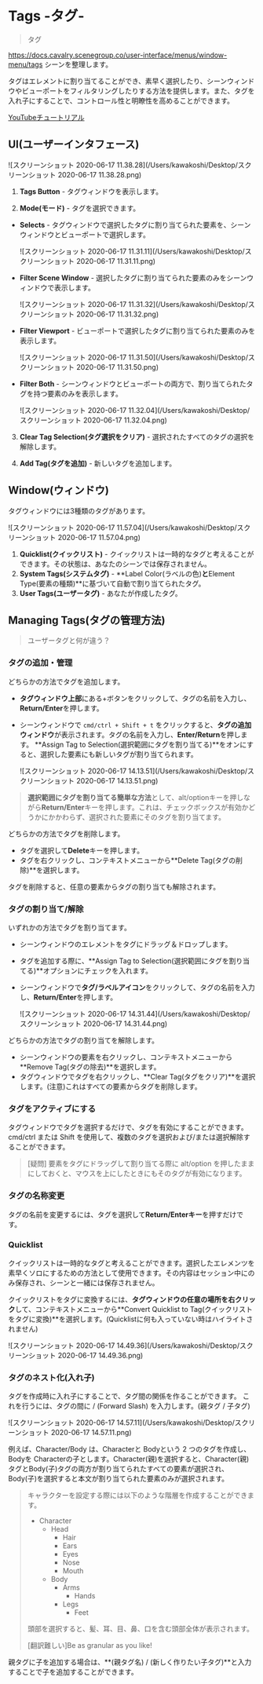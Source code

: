 # Tags -タグ-

> タグ

https://docs.cavalry.scenegroup.co/user-interface/menus/window-menu/tags
シーンを整理します。

タグはエレメントに割り当てることができ、素早く選択したり、シーンウィンドウやビューポートをフィルタリングしたりする方法を提供します。また、タグを入れ子にすることで、コントロール性と明瞭性を高めることができます。

[YouTubeチュートリアル](https://www.youtube.com/watch?v=Yx6r5mJXOxI&feature=emb_logo)

## UI(ユーザーインタフェース)

![スクリーンショット 2020-06-17 11.38.28](/Users/kawakoshi/Desktop/スクリーンショット 2020-06-17 11.38.28.png)

1. **Tags Button** - タグウィンドウを表示します。

2. **Mode(モード)** - タグを選択できます。

- **Selects** - タグウィンドウで選択したタグに割り当てられた要素を、シーンウィンドウとビューポートで選択します。

  ![スクリーンショット 2020-06-17 11.31.11](/Users/kawakoshi/Desktop/スクリーンショット 2020-06-17 11.31.11.png)

- **Filter Scene Window** - 選択したタグに割り当てられた要素のみをシーンウィンドウで表示します。

  ![スクリーンショット 2020-06-17 11.31.32](/Users/kawakoshi/Desktop/スクリーンショット 2020-06-17 11.31.32.png)

- **Filter Viewport** - ビューポートで選択したタグに割り当てられた要素のみを表示します。

  ![スクリーンショット 2020-06-17 11.31.50](/Users/kawakoshi/Desktop/スクリーンショット 2020-06-17 11.31.50.png)

- **Filter Both** - シーンウィンドウとビューポートの両方で、割り当てられたタグを持つ要素のみを表示します。

  ![スクリーンショット 2020-06-17 11.32.04](/Users/kawakoshi/Desktop/スクリーンショット 2020-06-17 11.32.04.png)

3. **Clear Tag Selection(タグ選択をクリア)** - 選択されたすべてのタグの選択を解除します。

4. **Add Tag(タグを追加)** - 新しいタグを追加します。

## Window(ウィンドウ)

タグウィンドウには3種類のタグがあります。

![スクリーンショット 2020-06-17 11.57.04](/Users/kawakoshi/Desktop/スクリーンショット 2020-06-17 11.57.04.png)

1. **Quicklist(クイックリスト)** - クイックリストは一時的なタグと考えることができます。その状態は、あなたのシーンでは保存されません。
2. **System Tags(システムタグ)** - **Label Color(ラベルの色)**と**Element Type(要素の種類)**に基づいて自動で割り当てられたタグ。
3. **User Tags(ユーザータグ)** - あなたが作成したタグ。

## Managing Tags(タグの管理方法)

> ユーザータグと何が違う？

### タグの追加・管理

どちらかの方法でタグを追加します。

- **タグウィンドウ上部**にある+ボタンをクリックして、タグの名前を入力し、**Return/Enter**を押します。

- シーンウィンドウで `cmd/ctrl + Shift + t` をクリックすると、**タグの追加ウィンドウ**が表示されます。タグの名前を入力し、**Enter/Return**を押します。
  **Assign Tag to Selection(選択範囲にタグを割り当てる)**をオンにすると、選択した要素にも新しいタグが割り当てられます。

  ![スクリーンショット 2020-06-17 14.13.51](/Users/kawakoshi/Desktop/スクリーンショット 2020-06-17 14.13.51.png)

> **選択範囲にタグを割り当てる簡単な方法**として、alt/optionキーを押しながら**Return/Enter**キーを押します。これは、チェックボックスが有効かどうかにかかわらず、選択された要素にそのタグを割り当てます。

どちらかの方法でタグを削除します。

- タグを選択して**Delete**キーを押します。
- タグを右クリックし、コンテキストメニューから**Delete Tag(タグの削除)**を選択します。

タグを削除すると、任意の要素からタグの割り当ても解除されます。

### タグの割り当て/解除

いずれかの方法でタグを割り当てます。

- シーンウィンドウのエレメントをタグにドラッグ＆ドロップします。

- タグを追加する際に、**Assign Tag to Selection(選択範囲にタグを割り当てる)**オプションにチェックを入れます。

- シーンウィンドウで**タグ/ラベルアイコン**をクリックして、タグの名前を入力し、**Return/Enter**を押します。

  ![スクリーンショット 2020-06-17 14.31.44](/Users/kawakoshi/Desktop/スクリーンショット 2020-06-17 14.31.44.png)

どちらかの方法でタグの割り当てを解除します。

- シーンウィンドウの要素を右クリックし、コンテキストメニューから**Remove Tag(タグの除去)**を選択します。
- タグウィンドウでタグを右クリックし、**Clear Tag(タグをクリア)**を選択します。(注意)これはすべての要素からタグを削除します。

### タグをアクティブにする

タグウィンドウでタグを選択するだけで、タグを有効にすることができます。
cmd/ctrl または Shift を使用して、複数のタグを選択および/または選択解除することができます。

> [疑問] 要素をタグにドラッグして割り当てる際に alt/option を押したままにしておくと、マウスを上にしたときにもそのタグが有効になります。

### タグの名称変更

タグの名前を変更するには、タグを選択して**Return/Enterキー**を押すだけです。

### Quicklist

クイックリストは一時的なタグと考えることができます。選択したエレメンツを素早くソロにするための方法として使用できます。その内容はセッション中にのみ保存され、シーンと一緒には保存されません。

クイックリストをタグに変換するには、**タグウィンドウの任意の場所を右クリック**して、コンテキストメニューから**Convert Quicklist to Tag(クイックリストをタグに変換)**を選択します。(Quicklistに何も入っていない時はハイライトされません)

![スクリーンショット 2020-06-17 14.49.36](/Users/kawakoshi/Desktop/スクリーンショット 2020-06-17 14.49.36.png)

### タグのネスト化(入れ子)

タグを作成時に入れ子にすることで、タグ間の関係を作ることができます。
これを行うには、タグの間に / (Forward Slash) を入力します。(親タグ / 子タグ)

![スクリーンショット 2020-06-17 14.57.11](/Users/kawakoshi/Desktop/スクリーンショット 2020-06-17 14.57.11.png)

例えば、Character/Body は、Characterと Bodyという 2 つのタグを作成し、Bodyを Characterの子とします。Character(親)を選択すると、Character(親)タグとBody(子)タグの両方が割り当てられたすべての要素が選択され、Body(子)を選択すると本文が割り当てられた要素のみが選択されます。

> キャラクターを設定する際には以下のような階層を作成することができます。
>
> - Character
>   - Head
>     - Hair
>     - Ears
>     - Eyes
>     - Nose
>     - Mouth
>   - Body
>     - Arms
>       - Hands
>     - Legs
>       - Feet
>
> 頭部を選択すると、髪、耳、目、鼻、口を含む頭部全体が表示されます。
>
> [翻訳難しい]Be as granular as you like!

親タグに子を追加する場合は、**(親タグ名) / (新しく作りたい子タグ)**と入力することで子を追加することができます。